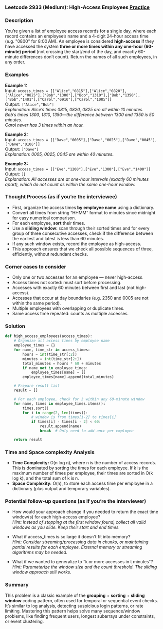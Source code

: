 ### Leetcode 2933 (Medium): High-Access Employees [Practice](https://leetcode.com/problems/high-access-employees)

### Description  
You’re given a list of employee access records for a single day, where each record contains an employee’s name and a 4-digit 24-hour access time (e.g. "0800" for 8:00 AM). An employee is considered **high-access** if they have accessed the system **three or more times within any one-hour (60-minute) period** (not crossing the start/end of the day, and exactly 60-minute differences don’t count). Return the names of all such employees, in any order.

### Examples  

**Example 1:**  
Input: `access_times = [["Alice","0815"],["Alice","0820"],["Alice","0825"],["Bob","1300"],["Bob","1310"],["Bob","1350"],["Bob","1401"],["Carol","0910"],["Carol","1005"]]`  
Output: `["Alice","Bob"]`  
*Explanation: Alice’s times 0815, 0820, 0825 are all within 10 minutes.  
Bob’s times 1300, 1310, 1350—the difference between 1300 and 1350 is 50 minutes.  
Carol never has 3 times within an hour.*

**Example 2:**  
Input: `access_times = [["Dave","0005"],["Dave","0025"],["Dave","0045"],["Dave","0106"]]`  
Output: `["Dave"]`  
*Explanation: 0005, 0025, 0045 are within 40 minutes*.

**Example 3:**  
Input: `access_times = [["Eve","1200"],["Eve","1300"],["Eve","1400"]]`  
Output: `[]`  
*Explanation: All accesses are at one-hour intervals (exactly 60 minutes apart), which do not count as within the same one-hour window.*

### Thought Process (as if you’re the interviewee)  
- First, organize the access times **by employee name** using a dictionary.
- Convert all times from string “HHMM” format to minutes since midnight for easy numerical comparison.
- For each employee, **sort** their times.
- Use a **sliding window**: scan through their sorted times and for every group of three consecutive accesses, check if the difference between the earliest and latest is less than 60 minutes.
- If any such window exists, record the employee as high-access.
- This approach ensures that we check all possible sequences of three, efficiently, without redundant checks.

### Corner cases to consider  
- Only one or two accesses for an employee — never high-access.
- Access times not sorted: must sort before processing.
- Accesses with exactly 60 minutes between first and last (not high-access).
- Accesses that occur at day boundaries (e.g. 2350 and 0005 are not within the same period).
- Multiple employees with overlapping or duplicate times.
- Same access time repeated: counts as multiple accesses.

### Solution

```python
def high_access_employees(access_times):
    # Organize all access times by employee name
    employee_times = {}
    for name, time_str in access_times:
        hours = int(time_str[:2])
        minutes = int(time_str[2:])
        total_minutes = hours * 60 + minutes
        if name not in employee_times:
            employee_times[name] = []
        employee_times[name].append(total_minutes)

    # Prepare result list
    result = []

    # For each employee, check for 3 within any 60-minute window
    for name, times in employee_times.items():
        times.sort()
        for i in range(2, len(times)):
            # window is from times[i-2] to times[i]
            if times[i] - times[i - 2] < 60:
                result.append(name)
                break  # Only need to add once per employee

    return result
```

### Time and Space complexity Analysis  

- **Time Complexity:** O(n log n), where n is the number of access records. This is dominated by sorting the times for each employee. If k is the maximum number of times per employee, their times are sorted in O(k log k), and the total sum of k is n.
- **Space Complexity:** O(n), to store each access time per employee in a dictionary (plus output and temporary variables).

### Potential follow-up questions (as if you’re the interviewer)  

- How would your approach change if you needed to return the exact time window(s) for each high-access employee?  
  *Hint: Instead of stopping at the first window found, collect all valid windows as you slide. Keep their start and end times.*
  
- What if access_times is so large it doesn't fit into memory?  
  *Hint: Consider streaming/processing data in chunks, or maintaining partial results for each employee. External memory or streaming algorithms may be needed.*

- What if we wanted to generalize to “k or more accesses in t minutes”?  
  *Hint: Parameterize the window size and the count threshold. The sliding window approach still works.*

### Summary
This problem is a classic example of the **grouping** + **sorting** + **sliding window** coding pattern, often used for temporal or sequential event checks. It’s similar to log analysis, detecting suspicious login patterns, or rate limiting. Mastering this pattern helps solve many sequence/window problems, like finding frequent users, longest subarrays under constraints, or event clustering.